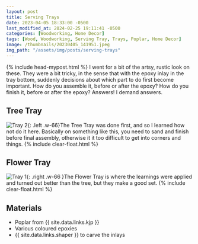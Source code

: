 ```yaml
---
layout: post
title: Serving Trays
date: 2023-04-05 18:33:00 -0500
last_modified_at: 2024-02-25 19:11:41 -0500
categories: [Woodworking, Home Decor]
tags: [Wood, Woodworking, Serving Tray, Trays, Poplar, Home Decor]
image: /thumbnails/20230405_141951.jpeg
img_path: "/assets/img/posts/serving-trays"
---
```

{% include head-mypost.html %}
I went for a bit of the artsy, rustic look on these.  They were a bit tricky, in the sense that with the epoxy inlay in the tray bottom, suddenly decisions about which part to do first become important.  How do you assemble it, before or after the epoxy?  How do you finish it, before or after the epoxy?  Answers!  I demand answers.

## Tree Tray

![Tray 2][Tray 2]{: .left .w-66}The Tree Tray was done first, and so I learned how not do it here.  Basically on something like this, you need to sand and finish before final assembly, otherwise it it too difficult to get into corners and things.
{% include clear-float.html %}

## Flower Tray

![Tray 1][Tray 1]{: .right .w-66 }The Flower Tray is where the learnings were applied and turned out better than the tree, but they make a good set.
{% include clear-float.html %}

## Materials

- Poplar from {{ site.data.links.kjp }}
- Various coloured epoxies
- {{ site.data.links.shaper }} to carve the inlays

[Tray 1]: 20230405_141951.jpeg
[Tray 2]: 20230405_141946.jpeg
